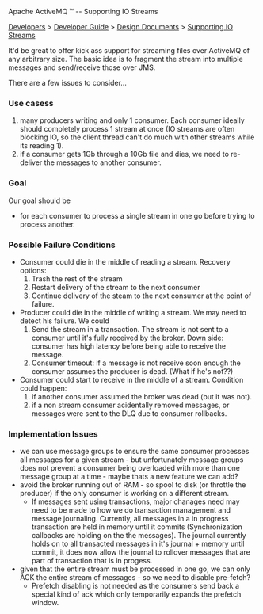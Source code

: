 Apache ActiveMQ ™ -- Supporting IO Streams 

[Developers](developers.html) > [Developer Guide](developer-guide.html) > [Design Documents](design-documents.html) > [Supporting IO Streams](supporting-io-streams.html)


It'd be great to offer kick ass support for streaming files over ActiveMQ of any arbitrary size. The basic idea is to fragment the stream into multiple messages and send/receive those over JMS.

There are a few issues to consider...

### Use casess

1.  many producers writing and only 1 consumer. Each consumer ideally should completely process 1 stream at once (IO streams are often blocking IO, so the client thread can't do much with other streams while its reading 1).
2.  if a consumer gets 1Gb through a 10Gb file and dies, we need to re-deliver the messages to another consumer.

### Goal

Our goal should be

*   for each consumer to process a single stream in one go before trying to process another.

### Possible Failure Conditions

*   Consumer could die in the middle of reading a stream. Recovery options:
    1.  Trash the rest of the stream
    2.  Restart delivery of the stream to the next consumer
    3.  Continue delivery of the steam to the next consumer at the point of failure.
*   Producer could die in the middle of writing a stream. We may need to detect his failure. We could
    1.  Send the stream in a transaction. The stream is not sent to a consumer until it's fully received by the broker. Down side: consumer has high latency before being able to receive the message.
    2.  Consumer timeout: if a message is not receive soon enough the consumer assumes the producer is dead. (What if he's not??)
*   Consumer could start to receive in the middle of a stream. Condition could happen:
    1.  if another consumer assumed the broker was dead (but it was not).
    2.  if a non stream consumer acidentally removed messages, or messages were sent to the DLQ due to consumer rollbacks.

### Implementation Issues

*   we can use message groups to ensure the same consumer processes all messages for a given stream - but unfortunately message groups does not prevent a consumer being overloaded with more than one message group at a time - maybe thats a new feature we can add?
*   avoid the broker running out of RAM - so spool to disk (or throttle the producer) if the only consumer is working on a different stream.
    *   If messages sent using transactions, major chanages need may need to be made to how we do transaction management and message journaling. Currently, all messages in a in progress transaction are held in memory until it commits (Synchronization callbacks are holding on the the messages). The journal currently holds on to all transacted messages in it's journal + memory until commit, it does now allow the journal to rollover messages that are part of transaction that is in progess.
*   given that the entire stream must be processed in one go, we can only ACK the entire stream of messages - so we need to disable pre-fetch?
    *   Prefetch disabling is not needed as the consumers send back a special kind of ack which only temporarily expands the prefetch window.

